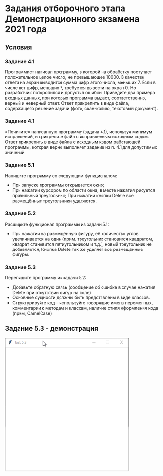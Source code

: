 # Задания отборочного этапа Демонстрационного экзамена 2021 года

## Условия 
### Задание 4.1
Программист написал программу, в которой на обработку поступает положительное целое число, не превышающее 10000. В качестве ответа на экран выводится сумма цифр этого числа, меньших 7. Если в числе нет цифр, меньших 7, требуется вывести на экран 0.
Но разработчик поторопился и допустил ошибки. Приведите два примера входных данных, при которых программа выдаст, соответственно, верный и неверный ответ.
Ответ прикрепить в виде файла, содержащего решение задачи (фото, скан-копию, текстовый документ).

### Задание 4.1
«Почините» написанную программу (задача 4.1), используя минимум исправлений, и прикрепите файл с исправленным исходным кодом.
Ответ прикрепить в виде файла с исходным кодом работающей программы, которая верно выполняет задание из п. 4.1 для допустимых значений

### Задание 5.1
Напишите программу со следующим функционалом:
+ При запуске программы открывается окно;
+ При нажатии курсором по области окна, в месте нажатия рисуется правильный треугольник;
При нажатии кнопки Delete все размещённые треугольники удаляются.

### Задание 5.2
Расширьте функционал программы из задачи 5.1:
+ При нажатии на размещённую фигуру, её количество углов увеличивается на один (прим. треугольник становится 
  квадратом, квадрат становится пятиугольником и т.д.), новый треугольник не добавляется;
Кнопка Delete так же удаляет все размещённые фигуры.
  

### Задание 5.3
Перепишите программу из задачи 5.2:
+ Добавьте обратную связь (сообщение об ошибке в случае нажатия Delete при отсутствии фигур на поле)
+ Основные сущности должны быть представлены в виде классов.
+ Структурируйте код - используйте говорящие имена переменных, комментарии к методам и классам, наличие стиля 
  оформления кода (прим, CamelCase)
  
## Задание 5.3 - демонстрация
![5.3_interface](https://github.com/Yu-Leo/demoexam-2021/blob/main/5.3_interface.gif)